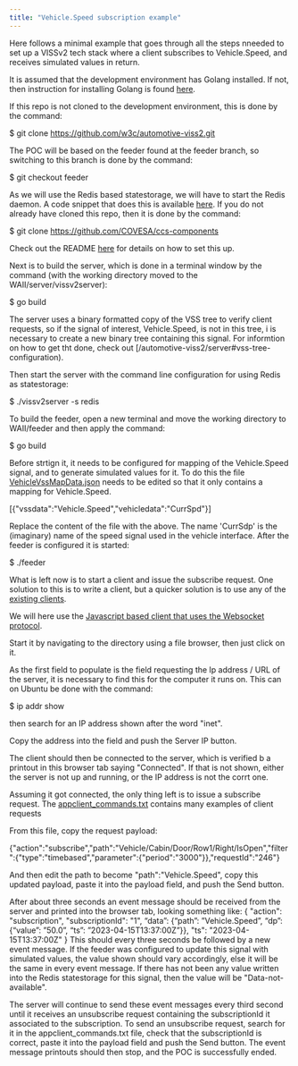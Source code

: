 ```yaml
---
title: "Vehicle.Speed subscription example"
---
```


Here follows a minimal example that goes through all the steps nneeded to set up a VISSv2 tech stack
where a client subscribes to Vehicle.Speed, and receives simulated values in return.

It is assumed that the development environment has Golang installed.
If not, then instruction for installing Golang is found [here](/automotive-viss2/build-system/).

If this repo is not cloned to the development environment, this is done by the command:

$ git clone https://github.com/w3c/automotive-viss2.git

The POC will be based on the feeder found at the feeder branch, so switching to this branch is done by the command:

$ git checkout feeder

As we will use the Redis based statestorage, we will have to start the Redis daemon.
A code snippet that does this is available [here](https://github.com/COVESA/ccs-components/blob/master/statestorage/redisImpl/redisInit.go).
If you do not already have cloned this repo, then it is done by the command:

$ git clone https://github.com/COVESA/ccs-components

Check out the README [here](https://github.com/COVESA/ccs-components/tree/master/statestorage/redisImpl) for details on how to set this up.


Next is to build the server, which is done in a terminal window by the command (with the working directory moved to the WAII/server/vissv2server):

$ go build

The server uses a binary formatted copy of the VSS tree to verify client requests, so if the signal of interest, Vehicle.Speed,
is not in this tree, i is necessary to create a new binary tree containing this signal.
For informtion on how to get tht done, check out [/automotive-viss2/server#vss-tree-configuration).

Then start the server with the command line configuration for using Redis as statestorage:

$ ./vissv2server -s redis

To build the feeder, open a new terminal and move the working directory to WAII/feeder and then apply the command:

$ go build

Before strtign it, it needs to be configured for mapping of the Vehicle.Speed signal, and to generate simulated values for it.
To do this the file [VehicleVssMapData.json](https://github.com/w3c/automotive-viss2/blob/feeder/feeder/VehicleVssMapData.json) needs to be edited
so that it only contains a mapping for Vehicle.Speed.

[{"vssdata":"Vehicle.Speed","vehicledata":"CurrSpd"}]

Replace the content of the file with the above. The name 'CurrSdp' is the (imaginary) name of the speed signal used in the vehicle interface.
After the feeder is configured it is started:

$ ./feeder

What is left now is to start a client and issue the subscribe request.
One solution to this is to write a client, but a quicker solution is to use any of the [existing clients](/automotive-viss2/client).

We will here use the [Javascript based client that uses the Websocket protocol](https://github.com/w3c/automotive-viss2/blob/feeder/client/client-1.0/Javascript/wsclient_uncompressed.html).

Start it by navigating to the directory using a file browser, then just click on it.

As the first field to populate is the field requesting the Ip address / URL of the server,
it is necessary to find this for the computer it runs on. This can on Ubuntu be done with the command:

$ ip addr show

then search for an IP address shown after the word "inet".

Copy the address into the field and push the Server IP button.

The client should then be connected to the server, which is verified b a printout in this browser tab saying "Connected".
If that is not shown, either the server is not up and running, or the IP address is not the corrt one.

Assuming it got connected, the only thing left is to issue a subscribe request.
The [appclient_commands.txt](https://github.com/w3c/automotive-viss2/blob/feeder/client/client-1.0/Javascript/appclient_commands.txt) contains many examples of client requests

From this file, copy the request payload:

{"action":"subscribe","path":"Vehicle/Cabin/Door/Row1/Right/IsOpen","filter":{"type":"timebased","parameter":{"period":"3000"}},"requestId":"246"}

And then edit the path to become "path":"Vehicle.Speed", copy this updated payload, paste it into the payload field, and push the Send button.

After about three seconds an event message should be received from the server and printed into the browser tab, looking something like:
{
        "action": "subscription",
        "subscriptionId": "1",
        “data”: {“path”: ”Vehicle.Speed”, “dp”: {“value”: ”50.0”, “ts”: ”2023-04-15T13:37:00Z”}},
        "ts": "2023-04-15T13:37:00Z"
}
This should every three seconds be followed by a new event message. If the feeder was configured to update this signal with simulated values,
the value shown should vary accordingly, else it will be the same in every event message.
If there has not been any value written into the Redis statestorage for this signal, then the value will be "Data-not-available".

The server will continue to send these event messages every third second until it receives an unsubscribe request containing the subscriptionId it associated to the subscription.
To send an unsubscribe request, search for it in the appclient_commands.txt file, check that the subscriptionId is correct, paste it into the payload field and push the Send button.
The event message printouts should then stop, and the POC is successfully ended.
